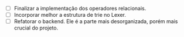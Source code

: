 - [ ] Finalizar a implementação dos operadores relacionais.
- [ ] Incorporar melhor a estrutura de trie no Lexer.
- [ ] Refatorar o backend. Ele é a parte mais desorganizada, porém mais crucial do projeto.
